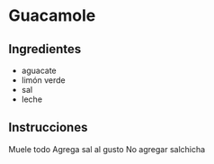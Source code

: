 # Guacamole

## Ingredientes

* aguacate
* limón verde
* sal
* leche

## Instrucciones

Muele todo
Agrega sal al gusto
No agregar salchicha
